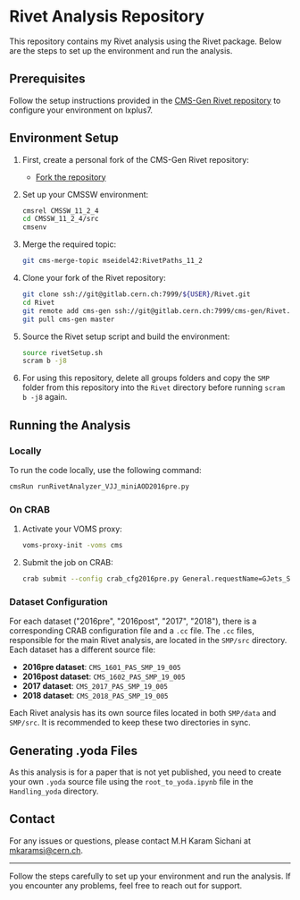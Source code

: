 # Rivet Analysis Repository

This repository contains my Rivet analysis using the Rivet package. Below are the steps to set up the environment and run the analysis.

## Prerequisites

Follow the setup instructions provided in the [CMS-Gen Rivet repository](https://gitlab.cern.ch/cms-gen/Rivet) to configure your environment on lxplus7.

## Environment Setup

1. First, create a personal fork of the CMS-Gen Rivet repository:
   - [Fork the repository](https://gitlab.cern.ch/cms-gen/Rivet/-/forks/new)

2. Set up your CMSSW environment:

    ```sh
    cmsrel CMSSW_11_2_4
    cd CMSSW_11_2_4/src
    cmsenv
    ```

3. Merge the required topic:

    ```sh
    git cms-merge-topic mseidel42:RivetPaths_11_2
    ```

4. Clone your fork of the Rivet repository:

    ```sh
    git clone ssh://git@gitlab.cern.ch:7999/${USER}/Rivet.git
    cd Rivet
    git remote add cms-gen ssh://git@gitlab.cern.ch:7999/cms-gen/Rivet.git
    git pull cms-gen master
    ```

5. Source the Rivet setup script and build the environment:

    ```sh
    source rivetSetup.sh
    scram b -j8
    ```

6. For using this repository, delete all groups folders and copy the `SMP` folder from this repository into the `Rivet` directory before running `scram b -j8` again.

## Running the Analysis

### Locally

To run the code locally, use the following command:

```sh
cmsRun runRivetAnalyzer_VJJ_miniAOD2016pre.py
```

### On CRAB

1. Activate your VOMS proxy:

    ```sh
    voms-proxy-init -voms cms
    ```

2. Submit the job on CRAB:

    ```sh
    crab submit --config crab_cfg2016pre.py General.requestName=GJets_SM_5f_TuneCP5_EWK_2016pre Data.inputDataset=/GJets_SM_5f_TuneCP5_EWK_dipoleRecoil_13TeV-madgraph-pythia8/RunIISummer20UL16MiniAODAPVv2-106X_mcRun2_asymptotic_preVFP_v11-v2/MINIAODSIM General.workArea=GJets_SM_5f_TuneCP5_EWK_2016pre
    ```

### Dataset Configuration

For each dataset ("2016pre", "2016post", "2017", "2018"), there is a corresponding CRAB configuration file and a `.cc` file. The `.cc` files, responsible for the main Rivet analysis, are located in the `SMP/src` directory. Each dataset has a different source file:

- **2016pre dataset**: `CMS_1601_PAS_SMP_19_005`
- **2016post dataset**: `CMS_1602_PAS_SMP_19_005`
- **2017 dataset**: `CMS_2017_PAS_SMP_19_005`
- **2018 dataset**: `CMS_2018_PAS_SMP_19_005`

Each Rivet analysis has its own source files located in both `SMP/data` and `SMP/src`. It is recommended to keep these two directories in sync.

## Generating .yoda Files

As this analysis is for a paper that is not yet published, you need to create your own `.yoda` source file using the `root_to_yoda.ipynb` file in the `Handling_yoda` directory.

## Contact

For any issues or questions, please contact M.H Karam Sichani at mkaramsi@cern.ch.

---

Follow the steps carefully to set up your environment and run the analysis. If you encounter any problems, feel free to reach out for support.
